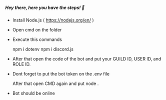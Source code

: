 ##### Hey there, here you have the steps! 👋

- Install Node.js ( https://nodejs.org/en/ )
- Open cmd on the folder
- Execute this commands

  npm i dotenv
  npm i discord.js
 
- After that open the code of the bot and put your GUILD ID, USER ID, and ROLE ID.
- Dont forget to put the bot token on the .env file

  After that open CMD again and put node .

 - Bot should be online
